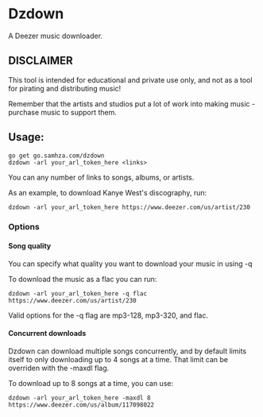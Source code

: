 # Dzdown
A Deezer music downloader.

## DISCLAIMER
This tool is intended for educational and private use only, and not as a tool for pirating and distributing music!

Remember that the artists and studios put a lot of work into making music - purchase music to support them.

## Usage:

```
go get go.samhza.com/dzdown
dzdown -arl your_arl_token_here <links>
```
You can any number of links to songs, albums, or artists.

As an example, to download Kanye West's discography, run:
```
dzdown -arl your_arl_token_here https://www.deezer.com/us/artist/230
```
### Options
#### Song quality

You can specify what quality you want to download your music in using -q

To download the music as a flac you can run:
```
dzdown -arl your_arl_token_here -q flac https://www.deezer.com/us/artist/230
```
Valid options for the -q flag are mp3-128, mp3-320, and flac.

#### Concurrent downloads

Dzdown can download multiple songs concurrently, and by default limits itself
to only downloading up to 4 songs at a time. That limit can be overriden with the
-maxdl flag.

To download up to 8 songs at a time, you can use:
```
dzdown -arl your_arl_token_here -maxdl 8 https://www.deezer.com/us/album/117098022
```
